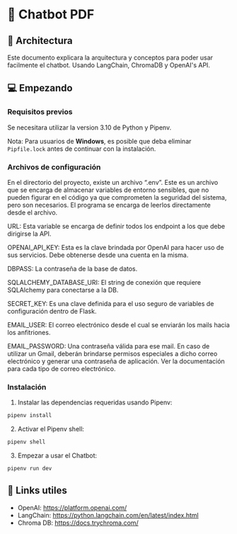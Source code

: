 # 💬 Chatbot PDF 

## 👷️ Architectura

Este documento explicara la arquitectura y conceptos para poder usar facilmente el chatbot. Usando LangChain, ChromaDB y OpenAI's API.

## 💻 Empezando

### Requisitos previos

Se necesitara utilizar la version 3.10 de Python y Pipenv. 

Nota: Para usuarios de **Windows**,  es posible que deba eliminar `Pipfile.lock` antes de continuar con la instalación.

### Archivos de configuración

En el directorio del proyecto, existe un archivo “.env”. Este es un archivo que se encarga de almacenar variables de entorno sensibles, que no pueden figurar en el código ya que comprometen la seguridad del sistema, pero son necesarios. 
El programa se encarga de leerlos directamente desde el archivo.

URL: Esta variable se encarga de definir todos los endpoint a los que debe dirigirse la API.

OPENAI_API_KEY: Esta es la clave brindada por OpenAI para hacer uso de sus servicios. Debe obtenerse desde una cuenta en la misma.

DBPASS: La contraseña de la base de datos.

SQLALCHEMY_DATABASE_URI: El string de conexión que requiere SQLAlchemy para conectarse a la DB.

SECRET_KEY: Es una clave definida para el uso seguro de variables de configuración dentro de Flask.

EMAIL_USER: El correo electrónico desde el cual se enviarán los mails hacia los anfitriones.

EMAIL_PASSWORD: Una contraseña válida para ese mail. En caso de utilizar un Gmail, deberán brindarse permisos especiales a dicho correo electrónico y generar una contraseña de aplicación. Ver la documentación para cada tipo de correo electrónico.


### Instalación

1. Instalar las dependencias requeridas usando Pipenv: 

```bash
pipenv install
```

2. Activar el Pipenv shell:

```bash
pipenv shell
```

3. Empezar a usar el Chatbot:

```bash
pipenv run dev
```

## 🔗 Links utiles

- OpenAI: https://platform.openai.com/ 
- LangChain: https://python.langchain.com/en/latest/index.html  
- Chroma DB: https://docs.trychroma.com/ 





